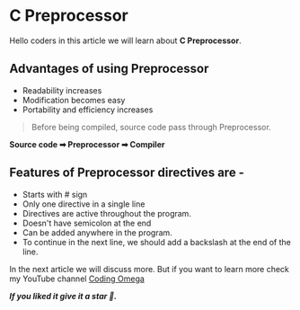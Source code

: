 # C Preprocessor

Hello coders in this article we will learn about **C Preprocessor**.

## Advantages of using Preprocessor
- Readability increases
- Modification becomes easy 
- Portability and efficiency increases


> Before being compiled, source code pass through Preprocessor.

**Source code ➡ Preprocessor ➡ Compiler**

## Features of Preprocessor directives are -
- Starts with # sign
- Only one directive in a single line
- Directives are active throughout the program.
- Doesn't have semicolon at the end
- Can be added anywhere in the program.
- To continue in the next line, we should add a backslash at the end of the line.


In the next article we will discuss more. But if you want to learn more check my YouTube channel [Coding Omega](https://www.youtube.com/c/Codingomega)

***If you liked it give it a star 🌟.***
